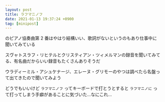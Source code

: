 ```yaml
---
layout: post
title: ラフマニノフ
date: 2021-01-13 19:37:24 +0900
tag: [minipost]
---
```


のピアノ協奏曲第 2 番はやはり結構いい、歌詞がないというのもあり仕事中に聞いてみている

スヴャトスラフ・リヒテルとクリスティアン・ツィメルマンの録音を聞いてみてる、有名曲だからいい録音もたくさんありそうだ

ウラディーミル・アシュケナージ、エレーヌ・グリモーのやつは調べたら名盤って出てきたので聞いてみよう

どうでもいいけど `ラフマニノフ` ってキーボードで打とうとすると `ラフマニノに` って打ってしまう手癖があることに気づいた...なにこれ...
